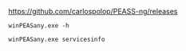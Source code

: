 https://github.com/carlospolop/PEASS-ng/releases

```
winPEASany.exe -h
```

```
winPEASany.exe servicesinfo
```

